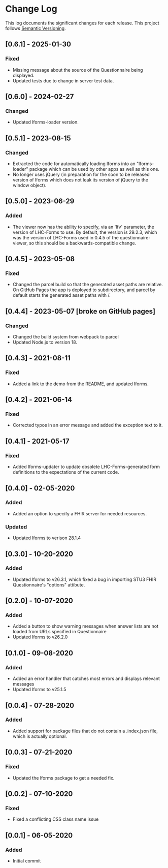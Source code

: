 # Change Log

This log documents the significant changes for each release.
This project follows [Semantic Versioning](http://semver.org/).

## [0.6.1] - 2025-01-30
### Fixed
- Missing message about the source of the Questionnaire being displayed.
- Updated tests due to change in server test data.

## [0.6.0] - 2024-02-27
### Changed
- Updated lforms-loader version.

## [0.5.1] - 2023-08-15
### Changed
- Extracted the code for automatically loading lforms into an "lforms-loader"
  package which can be used by other apps as well as this one.
- No longer uses jQuery (in preparation for the soon to be released version of
  lforms which does not leak its version of jQuery to the window object).

## [0.5.0] - 2023-06-29
### Added
- The viewer now has the ability to specify, via an 'lfv' parameter, the version
  of LHC-Forms to use.  By default, the version is 29.2.3, which was the
  version of LHC-Forms used in 0.4.5 of the questionnaire-viewer, so this should
  be a backwards-compatible change.

## [0.4.5] - 2023-05-08
### Fixed
- Changed the parcel build so that the generated asset paths are relative.  On
  GitHub Pages the app is deployed to subdirectory, and parcel by default starts
  the generated asset paths with /.

## [0.4.4] - 2023-05-07 [broke on GitHub pages]
### Changed
- Changed the build system from webpack to parcel
- Updated Node.js to version 18.

## [0.4.3] - 2021-08-11
### Fixed
- Added a link to the demo from the README, and updated lforms.

## [0.4.2] - 2021-06-14
### Fixed
- Corrected typos in an error message and added the exception text to it.

## [0.4.1] - 2021-05-17
### Fixed
- Added lforms-updater to update obsolete LHC-Forms-generated form definitions
  to the expectations of the current code.

## [0.4.0] - 02-05-2020
### Added
- Added an option to specify a FHIR server for needed resources.
### Updated
- Updated lforms to verison 28.1.4

## [0.3.0] - 10-20-2020
### Added
- Updated lforms to v26.3.1, which fixed a bug in importing STU3 FHIR
  Questionnaire's "options" attibute.

## [0.2.0] - 10-07-2020
### Added
- Added a button to show warning messages when answer lists are not loaded from
  URLs specified in Questionnaire
- Updated lforms to v26.2.0

## [0.1.0] - 09-08-2020
### Added
- Added an error handler that catches most errors and displays relevant messages
- Updated lforms to v25.1.5

## [0.0.4] - 07-28-2020
### Added
- Added support for package files that do not contain a .index.json file,
  which is actually optional.

## [0.0.3] - 07-21-2020
### Fixed
- Updated the lforms package to get a needed fix.

## [0.0.2] - 07-10-2020
### Fixed
- Fixed a conflicting CSS class name issue

## [0.0.1] - 06-05-2020
### Added
- Initial commit
